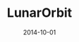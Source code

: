 ---
layout: project
type: project
image: images/space2.jpg
title: LunarOrbit
projecturl: https://kejriwalrahul.github.io/LunarOrbit/
demo: true
# All dates must be YYYY-MM-DD format!
date: 2014-10-01
labels:
  - CSS
summary: 
  Simple CSS based animation for satellites orbiting moon
---